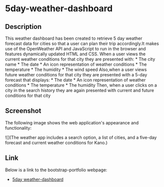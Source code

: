# 5day-weather-dashboard

## Description
This weather dashboard has been created to retrieve 5 day weather forecast data for cities so that a user can plan their trip accordingly.It makes use of the OpenWeather API and JavaScript to run in the browser and features dynamically updated HTML and CSS.
When a user views the current weather conditions for that city they are presented with:
    * The city name
    * The date
    * An icon representation of weather conditions
    * The temperature
    * The humidity
    * The wind speed
Also,when a user views future weather conditions for that city they are presented with a 5-day forecast that displays:
    * The date
    * An icon representation of weather conditions
    * The temperature
    * The humidity
Then, when a user clicks on a city in the search history they are again presented with current and future conditions for that city

## Screenshot

The following image shows the web application's appearance and functionality:

![](The weather app includes a search option, a list of cities, and a five-day forecast and current weather conditions for Kano.)

## Link

Below is a link to the bootstrap-portfolio webpage:

* [5day weather-dashboard](https://aobiaderi.github.io/5day-weather-dashboard/)